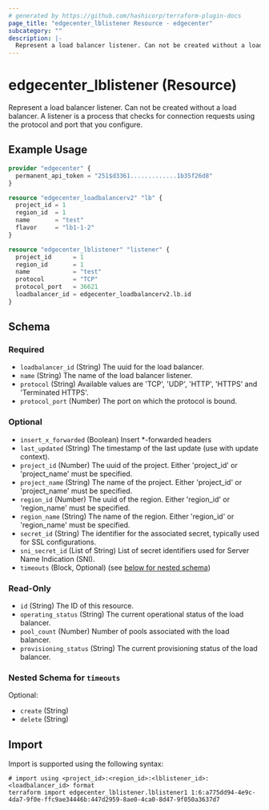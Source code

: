 ```yaml
---
# generated by https://github.com/hashicorp/terraform-plugin-docs
page_title: "edgecenter_lblistener Resource - edgecenter"
subcategory: ""
description: |-
  Represent a load balancer listener. Can not be created without a load balancer. A listener is a process that checks for connection requests using the protocol and port that you configure.
---
```


# edgecenter_lblistener (Resource)

Represent a load balancer listener. Can not be created without a load balancer. A listener is a process that checks for connection requests using the protocol and port that you configure.

## Example Usage

```terraform
provider "edgecenter" {
  permanent_api_token = "251$d3361.............1b35f26d8"
}

resource "edgecenter_loadbalancerv2" "lb" {
  project_id = 1
  region_id  = 1
  name       = "test"
  flavor     = "lb1-1-2"
}

resource "edgecenter_lblistener" "listener" {
  project_id      = 1
  region_id       = 1
  name            = "test"
  protocol        = "TCP"
  protocol_port   = 36621
  loadbalancer_id = edgecenter_loadbalancerv2.lb.id
}
```

<!-- schema generated by tfplugindocs -->
## Schema

### Required

- `loadbalancer_id` (String) The uuid for the load balancer.
- `name` (String) The name of the load balancer listener.
- `protocol` (String) Available values are 'TCP', 'UDP', 'HTTP', 'HTTPS' and 'Terminated HTTPS'.
- `protocol_port` (Number) The port on which the protocol is bound.

### Optional

- `insert_x_forwarded` (Boolean) Insert *-forwarded headers
- `last_updated` (String) The timestamp of the last update (use with update context).
- `project_id` (Number) The uuid of the project. Either 'project_id' or 'project_name' must be specified.
- `project_name` (String) The name of the project. Either 'project_id' or 'project_name' must be specified.
- `region_id` (Number) The uuid of the region. Either 'region_id' or 'region_name' must be specified.
- `region_name` (String) The name of the region. Either 'region_id' or 'region_name' must be specified.
- `secret_id` (String) The identifier for the associated secret, typically used for SSL configurations.
- `sni_secret_id` (List of String) List of secret identifiers used for Server Name Indication (SNI).
- `timeouts` (Block, Optional) (see [below for nested schema](#nestedblock--timeouts))

### Read-Only

- `id` (String) The ID of this resource.
- `operating_status` (String) The current operational status of the load balancer.
- `pool_count` (Number) Number of pools associated with the load balancer.
- `provisioning_status` (String) The current provisioning status of the load balancer.

<a id="nestedblock--timeouts"></a>
### Nested Schema for `timeouts`

Optional:

- `create` (String)
- `delete` (String)

## Import

Import is supported using the following syntax:

```shell
# import using <project_id>:<region_id>:<lblistener_id>:<loadbalancer_id> format
terraform import edgecenter_lblistener.lblistener1 1:6:a775dd94-4e9c-4da7-9f0e-ffc9ae34446b:447d2959-8ae0-4ca0-8d47-9f050a3637d7
```
